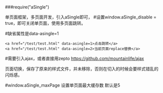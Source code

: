 ﻿###require("aSingle")

单页面框架，多页面开发，引入aSingle即可，
#设置window.aSingle_disable = true，即可关闭单页面，使用多页面跳转。

#缺省属性是data-asingle=1
```
<a href="/test/test.html" data-asingle=1>点击跳转</a>
<a href="/test/test.html" data-asingle=2>当前页面replace替换</a>
```
#需要引入ajax，或者直接用zepto
https://github.com/mountainlife/ajax

页面切换，保存了原来的样式文件，并未移除，否则在切入的时候会要样式错乱的闪烁感。

#window.aSingle_maxPage
设置单页面最大缓存数 默认是5